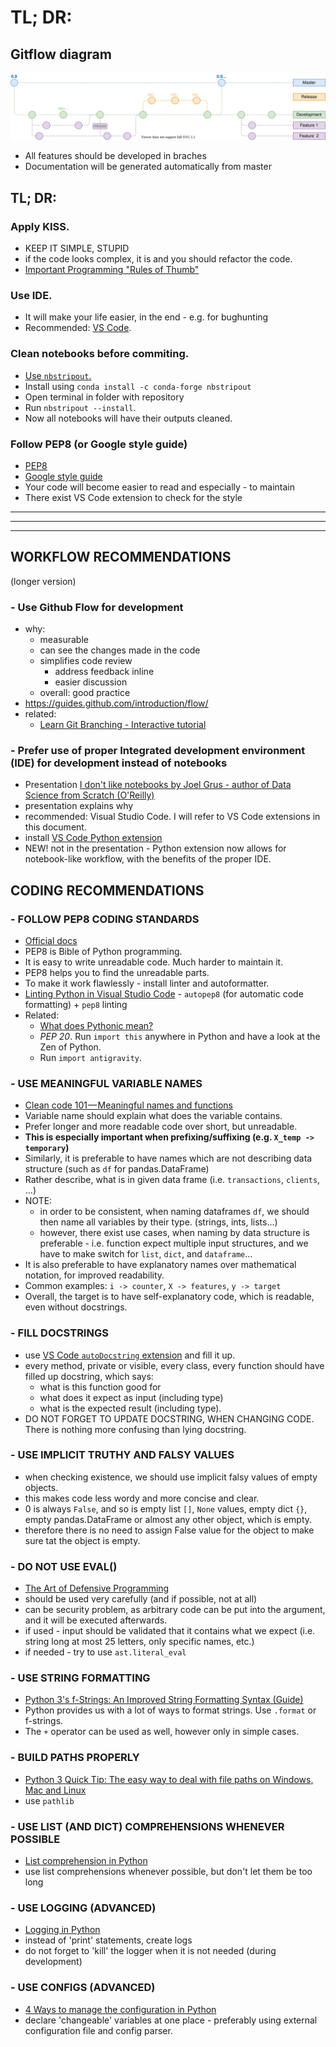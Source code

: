 # TL; DR:
## Gitflow diagram
![Gitflow](info/gitflow_psw.svg)

- All features should be developed in braches
- Documentation will be generated automatically from master



## TL; DR:

### Apply KISS.

- KEEP IT SIMPLE, STUPID
- if the code looks complex, it is and you should refactor the code.
- [Important Programming  "Rules  of Thumb"](http://www.wou.edu/las/cs/csclasses/cs161/Lectures/rulesofthumb.html)

### Use IDE.

- It will make your life easier, in the end - e.g. for bughunting
- Recommended: [VS Code](https://code.visualstudio.com/).

### Clean notebooks before commiting.

- [Use `nbstripout`.](https://github.com/kynan/nbstripout) 
- Install using `conda install -c conda-forge nbstripout`
- Open terminal in folder with repository
- Run `nbstripout --install`.
- Now all notebooks will have their outputs cleaned.

### Follow PEP8 (or Google style guide)

- [PEP8](https://www.python.org/dev/peps/pep-0008/)
- [Google style guide](https://github.com/google/styleguide/blob/gh-pages/pyguide.md)
- Your code will become easier to read and especially - to maintain
- There exist VS Code extension to check for the style

____
____
____

## WORKFLOW RECOMMENDATIONS
(longer version)

### - Use Github Flow for development
- why: 
    - measurable
    - can see the changes made in the code
    - simplifies code review
        - address feedback inline
        - easier discussion
    - overall: good practice
- https://guides.github.com/introduction/flow/
- related:
    - [Learn Git Branching - Interactive tutorial](https://learngitbranching.js.org/)

### - Prefer use of proper Integrated development environment (IDE) for development instead of notebooks
- Presentation [I don't like notebooks by Joel Grus - author of Data Science from Scratch (O'Reilly)](https://docs.google.com/presentation/d/1n2RlMdmv1p25Xy5thJUhkKGvjtV-dkAIsUXP-AL4ffI/edit#slide=id.g362da58057_0_1)
- presentation explains why
- recommended: Visual Studio Code. I will refer to VS Code extensions in this document.
- install [VS Code Python extension](https://marketplace.visualstudio.com/items?itemName=ms-python.python)
- NEW! not in the presentation - Python extension now allows for notebook-like workflow, with the benefits of the proper IDE.


## CODING RECOMMENDATIONS

### - FOLLOW PEP8 CODING STANDARDS
- [Official docs](https://www.python.org/dev/peps/pep-0008/)
- PEP8 is Bible of Python programming. 
- It is easy to write unreadable code. Much harder to maintain it.
- PEP8 helps you to find the unreadable parts.
- To make it work flawlessly - install linter and autoformatter.
- [Linting Python in Visual Studio Code](https://code.visualstudio.com/docs/python/linting) - `autopep8` (for automatic code formatting) + `pep8` linting
- Related: 
    - [What does Pythonic mean?](https://stackoverflow.com/questions/25011078/what-does-pythonic-mean)
    - *PEP 20*. Run `import this` anywhere in Python and have a look at the Zen of Python.
    - Run `import antigravity`.

### - USE MEANINGFUL VARIABLE NAMES
- [Clean code 101 — Meaningful names and functions](https://medium.com/coding-skills/clean-code-101-meaningful-names-and-functions-bf450456d90c)
- Variable name should explain what does the variable contains.
- Prefer longer and more readable code over short, but unreadable.
- __This is especially important when prefixing/suffixing (e.g. `X_temp -> temporary`)__
- Similarly, it is preferable to have names which are not describing data structure (such as `df` for pandas.DataFrame)
- Rather describe, what is in given data frame (i.e. `transactions`, `clients`, ...)
- NOTE: 
    - in order to be consistent, when naming dataframes `df`, we should then name all variables by their type. (strings, ints, lists...)
    - however, there exist use cases, when naming by data structure is preferable - i.e. function expect multiple input structures, and we have to make switch for `list`, `dict`, and `dataframe`...
- It is also preferable to have explanatory names over mathematical notation, for improved readability.
- Common examples: `i -> counter`, `X -> features`, `y -> target`
- Overall, the target is to have self-explanatory code, which is readable, even without docstrings.


### - FILL DOCSTRINGS
- use [VS Code `autoDocstring` extension](https://marketplace.visualstudio.com/items?itemName=njpwerner.autodocstring) and fill it up.
- every method, private or visible, every class, every function should have filled up docstring, 
  which says:
    - what is this function good for
    - what does it expect as input (including type)
    - what is the expected result (including type).
- DO NOT FORGET TO UPDATE DOCSTRING, WHEN CHANGING CODE. There is nothing more confusing than lying docstring.

### - USE IMPLICIT TRUTHY AND FALSY VALUES
- when checking existence, we should use implicit falsy values of empty objects.
- this makes code less wordy and more concise and clear.
- 0 is always `False`, and so is empty list `[]`, `None` values, empty dict `{}`, empty pandas.DataFrame or almost any other object, which is empty.
- therefore there is no need to assign False value for the object to make sure tat the object is empty.

### - DO NOT USE EVAL()
- [The Art of Defensive Programming](https://medium.com/web-engineering-vox/the-art-of-defensive-programming-6789a9743ed4)
- should be used very carefully (and if possible, not at all) 
- can be security problem, as arbitrary code can be put into the argument, and it will be executed afterwards.
- if used - input should be validated that it contains what we expect (i.e. string long at most 25 letters, only specific names, etc.)
- if needed - try to use `ast.literal_eval`


### - USE STRING FORMATTING
- [Python 3's f-Strings: An Improved String Formatting Syntax (Guide)](https://realpython.com/python-f-strings/)
- Python provides us with a lot of ways to format strings. Use `.format` or f-strings.
- The `+` operator can be used as well, however only in simple cases.

### - BUILD PATHS PROPERLY
- [Python 3 Quick Tip: The easy way to deal with file paths on Windows, Mac and Linux](https://medium.com/@ageitgey/python-3-quick-tip-the-easy-way-to-deal-with-file-paths-on-windows-mac-and-linux-11a072b58d5f)
- use `pathlib`

### - USE LIST (AND DICT) COMPREHENSIONS WHENEVER POSSIBLE
- [List comprehension in Python](https://hackernoon.com/list-comprehension-in-python-8895a785550b)
- use list comprehensions whenever possible, but don't let them be too long

### - USE LOGGING (ADVANCED)
- [Logging in Python](https://realpython.com/python-logging/)
- instead of 'print' statements, create logs
- do not forget to 'kill' the logger when it is not needed (during development)

### - USE CONFIGS (ADVANCED)
- [4 Ways to manage the configuration in Python](https://hackernoon.com/4-ways-to-manage-the-configuration-in-python-4623049e841b)
- declare 'changeable' variables at one place - preferably using external configuration file and config parser.
